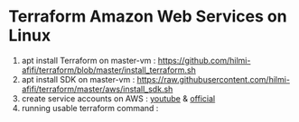 # Terraform Amazon Web Services on Linux
1. apt install Terraform on master-vm : https://github.com/hilmi-afifi/terraform/blob/master/install_terraform.sh
2. apt install SDK on master-vm : https://raw.githubusercontent.com/hilmi-afifi/terraform/master/aws/install_sdk.sh
3. create service accounts on AWS : [youtube](https://www.youtube.com/watch?v=HuE-QhrmE1c&ab_channel=AOSNote) & [official](https://docs.aws.amazon.com/powershell/latest/userguide/pstools-appendix-sign-up.html)
4. running usable terraform command :  
